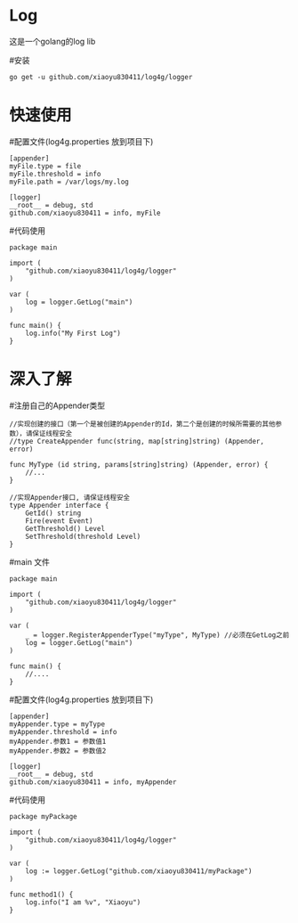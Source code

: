 Log
==========
这是一个golang的log lib

#安装
```shell
go get -u github.com/xiaoyu830411/log4g/logger
```

快速使用
==========
#配置文件(log4g.properties 放到项目下)
```shell
[appender]
myFile.type = file
myFile.threshold = info
myFile.path = /var/logs/my.log

[logger]
__root__ = debug, std
github.com/xiaoyu830411 = info, myFile

```
#代码使用

```golang
package main

import (
	"github.com/xiaoyu830411/log4g/logger"
)

var (
    log = logger.GetLog("main")
)

func main() {
    log.info("My First Log")
}
```

深入了解
==========

#注册自己的Appender类型

```golang
//实现创建的接口（第一个是被创建的Appender的Id，第二个是创建的时候所需要的其他参数），请保证线程安全
//type CreateAppender func(string, map[string]string) (Appender, error)

func MyType (id string, params[string]string) (Appender, error) {
	//...
}

//实现Appender接口, 请保证线程安全
type Appender interface {
	GetId() string
	Fire(event Event)
	GetThreshold() Level
	SetThreshold(threshold Level)
}
```

#main 文件

```golang
package main

import (
    "github.com/xiaoyu830411/log4g/logger"
)

var (
	_ = logger.RegisterAppenderType("myType", MyType) //必须在GetLog之前
    log = logger.GetLog("main")
)

func main() {
    //....
}
```

#配置文件(log4g.properties 放到项目下)
```shell
[appender]
myAppender.type = myType
myAppender.threshold = info
myAppender.参数1 = 参数值1
myAppender.参数2 = 参数值2

[logger]
__root__ = debug, std
github.com/xiaoyu830411 = info, myAppender
```
#代码使用
```golang
package myPackage

import (
    "github.com/xiaoyu830411/log4g/logger"
)

var (
	log := logger.GetLog("github.com/xiaoyu830411/myPackage")
)

func method1() {
    log.info("I am %v", "Xiaoyu")
}
```